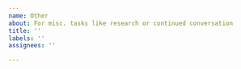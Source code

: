 ```yaml
---
name: Other
about: For misc. tasks like research or continued conversation
title: ''
labels: ''
assignees: ''

---
```

